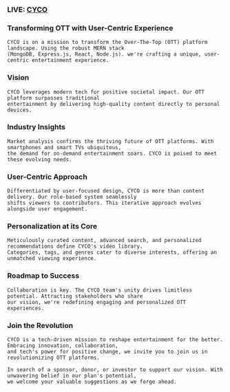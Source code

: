 ### LIVE: [CYCO](https://cyco-inc.netlify.app)

### Transforming OTT with User-Centric Experience

```
CYCO is on a mission to transform the Over-The-Top (OTT) platform landscape. Using the robust MERN stack
(MongoDB, Express.js, React, Node.js). we're crafting a unique, user-centric entertainment experience.

```

### Vision

```
CYCO leverages modern tech for positive societal impact. Our OTT platform surpasses traditional
entertainment by delivering high-quality content directly to personal devices.

```

### Industry Insights

```
Market analysis confirms the thriving future of OTT platforms. With smartphones and smart TVs ubiquitous,
the demand for on-demand entertainment soars. CYCO is poised to meet these evolving needs.

```

### User-Centric Approach

```
Differentiated by user-focused design, CYCO is more than content delivery. Our role-based system seamlessly
shifts viewers to contributors. This iterative approach evolves alongside user engagement.

```

### Personalization at its Core

```
Meticulously curated content, advanced search, and personalized recommendations define CYCO's video library.
Categories, tags, and genres cater to diverse interests, offering an unmatched viewing experience.

```

### Roadmap to Success

```
Collaboration is key. The CYCO team's unity drives limitless potential. Attracting stakeholders who share
our vision, we're redefining engaging and personalized OTT experiences.

```

### Join the Revolution

```
CYCO is a tech-driven mission to reshape entertainment for the better. Embracing innovation, collaboration,
and tech's power for positive change, we invite you to join us in revolutionizing OTT platforms.

In search of a sponsor, donor, or investor to support our vision. With unwavering belief in our plan's potential,
we welcome your valuable suggestions as we forge ahead.

```
